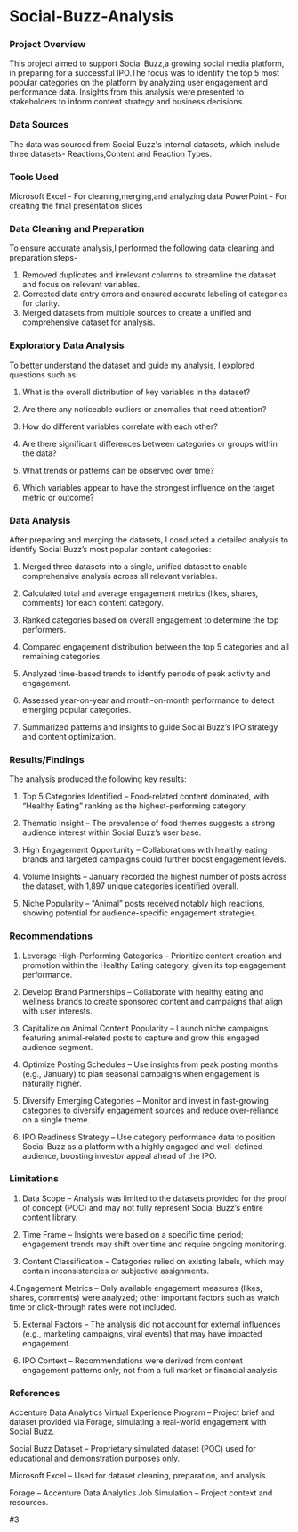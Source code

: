 # Social-Buzz-Analysis

### Project Overview

This project aimed to support Social Buzz,a growing social media platform, in preparing for a successful IPO.The focus was to identify the top 5 most popular categories on the platform by analyzing user engagement and performance data. Insights from this analysis were presented to stakeholders to inform content strategy and business decisions.

### Data Sources

The data was sourced from Social Buzz's internal datasets, which include three datasets- Reactions,Content and Reaction Types.

### Tools Used

Microsoft Excel - For cleaning,merging,and analyzing data
PowerPoint - For creating the final presentation slides

### Data Cleaning and Preparation

To ensure accurate analysis,I performed the following data cleaning and preparation steps-
1. Removed duplicates and irrelevant columns to streamline the dataset and focus on relevant variables.
2. Corrected data entry errors and ensured accurate labeling of categories for clarity.
3. Merged datasets from multiple sources to create a unified and comprehensive dataset for analysis.

### Exploratory Data Analysis
To better understand the dataset and guide my analysis, I explored questions such as:

1. What is the overall distribution of key variables in the dataset?

2. Are there any noticeable outliers or anomalies that need attention?

3. How do different variables correlate with each other?

4. Are there significant differences between categories or groups within the data?

5. What trends or patterns can be observed over time?

6. Which variables appear to have the strongest influence on the target metric or outcome?


### Data Analysis
After preparing and merging the datasets, I conducted a detailed analysis to identify Social Buzz’s most popular content categories:

 1. Merged three datasets into a single, unified dataset to enable comprehensive analysis across all relevant variables.

 2. Calculated total and average engagement metrics (likes, shares, comments) for each content category.

 3. Ranked categories based on overall engagement to determine the top performers.

 4. Compared engagement distribution between the top 5 categories and all remaining categories.

 5. Analyzed time-based trends to identify periods of peak activity and engagement.

 6. Assessed year-on-year and month-on-month performance to detect emerging popular categories.

 7. Summarized patterns and insights to guide Social Buzz’s IPO strategy and content optimization.


### Results/Findings

The analysis produced the following key results:

1. Top 5 Categories Identified – Food-related content dominated, with “Healthy Eating” ranking as the highest-performing category.

2. Thematic Insight – The prevalence of food themes suggests a strong audience interest within Social Buzz’s user base.

3. High Engagement Opportunity – Collaborations with healthy eating brands and targeted campaigns could further boost engagement levels.

4. Volume Insights – January recorded the highest number of posts across the dataset, with 1,897 unique categories identified overall.

5. Niche Popularity – “Animal” posts received notably high reactions, showing potential for audience-specific engagement strategies.


### Recommendations

1. Leverage High-Performing Categories – Prioritize content creation and promotion within the Healthy Eating category, given its top engagement performance.

2. Develop Brand Partnerships – Collaborate with healthy eating and wellness brands to create sponsored content and campaigns that align with user interests.

3. Capitalize on Animal Content Popularity – Launch niche campaigns featuring animal-related posts to capture and grow this engaged audience segment.

4. Optimize Posting Schedules – Use insights from peak posting months (e.g., January) to plan seasonal campaigns when engagement is naturally higher.

5. Diversify Emerging Categories – Monitor and invest in fast-growing categories to diversify engagement sources and reduce over-reliance on a single theme.

6. IPO Readiness Strategy – Use category performance data to position Social Buzz as a platform with a highly engaged and well-defined audience, boosting investor appeal ahead of the IPO.

### Limitations

1. Data Scope – Analysis was limited to the datasets provided for the proof of concept (POC) and may not fully represent Social Buzz’s entire content library.

2. Time Frame – Insights were based on a specific time period; engagement trends may shift over time and require ongoing monitoring.

3. Content Classification – Categories relied on existing labels, which may contain inconsistencies or subjective assignments.

4.Engagement Metrics – Only available engagement measures (likes, shares, comments) were analyzed; other important factors such as watch time or click-through rates were not included.

5. External Factors – The analysis did not account for external influences (e.g., marketing campaigns, viral events) that may have impacted engagement.

6. IPO Context – Recommendations were derived from content engagement patterns only, not from a full market or financial analysis.

### References

Accenture Data Analytics Virtual Experience Program – Project brief and dataset provided via Forage, simulating a real-world engagement with Social Buzz.

Social Buzz Dataset – Proprietary simulated dataset (POC) used for educational and demonstration purposes only.

Microsoft Excel – Used for dataset cleaning, preparation, and analysis.

Forage – Accenture Data Analytics Job Simulation – Project context and resources.

#3
